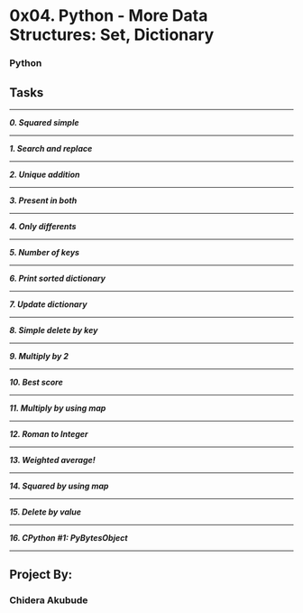 # 0x04. Python - More Data Structures: Set, Dictionary
### Python ###

## **Tasks** ###
___
 ***0. Squared simple***
___
 ***1. Search and replace***
___
 ***2. Unique addition***
___
 ***3. Present in both***
___
 ***4. Only differents***
___
 ***5. Number of keys***
___
 ***6. Print sorted dictionary***
___
 ***7. Update dictionary***
___
 ***8. Simple delete by key***
___
 ***9. Multiply by 2***
___
 ***10. Best score***
___
 ***11. Multiply by using map***
___
 ***12. Roman to Integer***
___
 ***13. Weighted average!***
___
 ***14. Squared by using map***
___
 ***15. Delete by value***
___
 ***16. CPython #1: PyBytesObject***
___

## **Project By:** ##
###  **Chidera Akubude** ###

